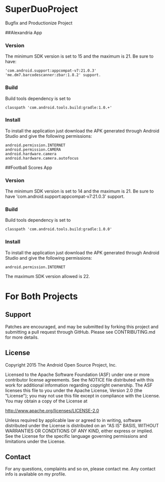 # SuperDuoProject
Bugfix and Productionize Project

##Alexandria App

### Version
The minimum SDK version is set to 15 and the maximum is 21. Be sure 
to have:

```
'com.android.support:appcompat-v7:21.0.3'
'me.dm7.barcodescanner:zbar:1.8.2' support.
```

### Build
Build tools dependency is set to

```
classpath 'com.android.tools.build:gradle:1.0.+'
```

### Install
To install the application just download the APK generated through 
Android Studio and give the following permissions:

```
android.permission.INTERNET
android.permission.CAMERA
android.hardware.camera
android.hardware.camera.autofocus
```

##Football Scores App

### Version
The minimum SDK version is set to 14 and the maximum is 21. Be sure 
to have 'com.android.support:appcompat-v7:21.0.3' support.

### Build
Build tools dependency is set to
```
classpath 'com.android.tools.build:gradle:1.0.0'
```

### Install
To install the application just download the APK generated through 
Android Studio and give the following permissions:
```
android.permission.INTERNET
```

The maximum SDK version allowed is 22.

# For Both Projects
## Support
Patches are encouraged, and may be submitted by forking this project 
and submitting a pull request through GitHub. Please see 
CONTRIBUTING.md for more details.

## License
Copyright 2015 The Android Open Source Project, Inc.

Licensed to the Apache Software Foundation (ASF) under one or more 
contributor license agreements.  See the NOTICE file distributed with
this work for additional information regarding copyright ownership. 
The ASF licenses this file to you under the Apache License, 
Version 2.0 (the "License"); you may not use this file except in 
compliance with the License.  You may obtain a copy of the License at

http://www.apache.org/licenses/LICENSE-2.0

Unless required by applicable law or agreed to in writing, software
distributed under the License is distributed on an "AS IS" BASIS, 
WITHOUT WARRANTIES OR CONDITIONS OF ANY KIND, either express or 
implied.  See the License for the specific language governing 
permissions and limitations under the License.

## Contact
For any questions, complaints and so on, please contact me. 
Any contact info is available on my profile.